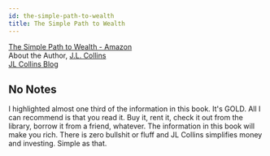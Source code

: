 ```yaml
---
id: the-simple-path-to-wealth
title: The Simple Path to Wealth
---
```


[The Simple Path to Wealth - Amazon](https://www.amazon.com/Simple-Path-Wealth-financial-independence-ebook/dp/B01H97OQY2/ref=sr_1_2?crid=6D0GKK8VTIOV&dchild=1&keywords=the+simple+path+to+wealth+by+j.l.+collins&qid=1613231610&sprefix=the+simpl%2Caps%2C257&sr=8-2)  
About the Author, [J.L. Collins](https://jlcollinsnh.com/about/)  
[JL Collins Blog](https://jlcollinsnh.com/)  

## No Notes

I highlighted almost one third of the information in this book. It's GOLD. All I can recommend is that you read it. Buy it, rent it, check it out from the library, borrow it from a friend, whatever. The information in this book will make you rich. There is zero bullshit or fluff and JL Collins simplifies money and investing. Simple as that.  
